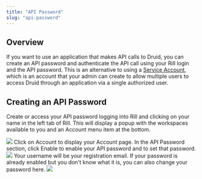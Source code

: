 ```yaml
---
title: "API Password"
slug: "api-password"
---
```

## Overview 

If you want to use an application that makes API calls to Druid, you can create an API password and authenticate the API call using your Rill login and the API password. This is an alternative to using a [Service Account](/service-accounts), which is an account that your admin can create to allow multiple users to access Druid through an application via a single authorized user.

## Creating an API Password

Create or access your API password logging into Rill and clicking on your name in the left tab of Rill. This will display a popup with the workspaces available to you and an Account menu item at the bottom. 


![](https://files.readme.io/66bd4c3-Account.png)
Click on Account to display your Account page. In the API Password section, click Enable to enable your API password and to set that password. 
![](https://files.readme.io/13daeb7-API_password.png)
Your username will be your registration email. If your password is already enabled but you don't know what it is, you can also change your password here.
![](https://files.readme.io/be9d0ad-Set_API_password.png)

